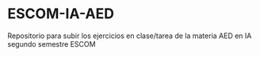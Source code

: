 # ESCOM-IA-AED
Repositorio para subir los ejercicios en clase/tarea de la materia AED en IA segundo semestre ESCOM
